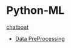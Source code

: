 # Python-ML
[chatboat](Python-ML/tree/master/Chatbot)

* [Data PreProcessing](https://github.com/soumya-mishra/Python-ML/tree/master/Data%20PreProcessing)
